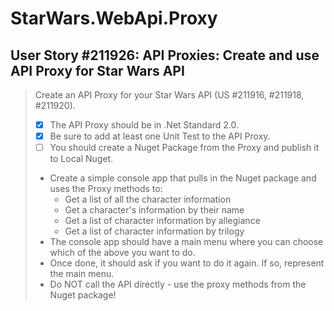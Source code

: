 StarWars.WebApi.Proxy
=====================

User Story #211926: API Proxies: Create and use API Proxy for Star Wars
API
------------------------------------------------------------------------

> Create an API Proxy for your Star Wars API (US #211916, #211918,
> #211920).
>
> - [x] The API Proxy should be in .Net Standard 2.0.
> - [x] Be sure to add at least one Unit Test to the API Proxy.
> - [ ] You should create a Nuget Package from the Proxy and publish it
>   to Local Nuget.
> - Create a simple console app that pulls in the Nuget package and uses
>   the Proxy methods to:
>   - Get a list of all the character information
>   - Get a character's information by their name
>   - Get a list of character information by allegiance
>   - Get a list of character information by trilogy
> - The console app should have a main menu where you can choose which
>   of the above you want to do.
> - Once done, it should ask if you want to do it again. If so,
>   represent the main menu.
> - Do NOT call the API directly - use the proxy methods from the Nuget
>   package!
